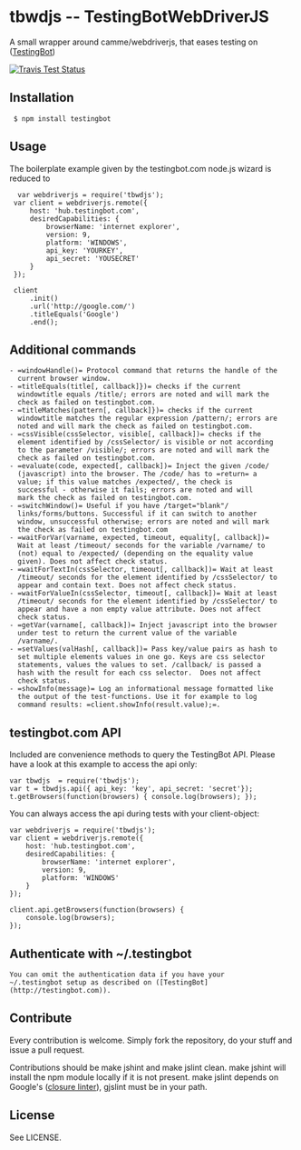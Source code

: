 # tbwdjs -- TestingBotWebDriverJS

A small wrapper around camme/webdriverjs, that eases testing on ([TestingBot](http://testingbot.com))

[![Travis Test Status](https://secure.travis-ci.org/testingbot/tbwdjs.png)](https://travis-ci.org/testingbot/tbwdjs)

## Installation

     $ npm install testingbot
## Usage
   
   The boilerplate example given by the testingbot.com node.js wizard is
   reduced to

	  var webdriverjs = require('tbwdjs');
     var client = webdriverjs.remote({
         host: 'hub.testingbot.com',
         desiredCapabilities: {
             browserName: 'internet explorer',
             version: 9,
             platform: 'WINDOWS',
             api_key: 'YOURKEY',
             api_secret: 'YOUSECRET'
         }
     });
     
     client
         .init()
         .url('http://google.com/')
         .titleEquals('Google')
         .end();

## Additional commands
	- =windowHandle()= Protocol command that returns the handle of the
      current browser window.
	- =titleEquals(title[, callback]})= checks if the current
      windowtitle equals /title/; errors are noted and will mark the
      check as failed on testingbot.com.
	- =titleMatches(pattern[, callback]})= checks if the current
      windowtitle matches the regular expression /pattern/; errors are
      noted and will mark the check as failed on testingbot.com.
	- =cssVisible(cssSelector, visible[, callback])= checks if the
      element identified by /cssSelector/ is visible or not according
      to the parameter /visible/; errors are noted and will mark the
      check as failed on testingbot.com.
	- =evaluate(code, expected[, callback])= Inject the given /code/
      (javascript) into the browser. The /code/ has to =return= a
      value; if this value matches /expected/, the check is
      successful - otherwise it fails; errors are noted and will
      mark the check as failed on testingbot.com.
	- =switchWindow()= Useful if you have /target="blank"/
      links/forms/buttons. Successful if it can switch to another
      window, unsuccessful otherwise; errors are noted and will mark
      the check as failed on testingbot.com
	- =waitForVar(varname, expected, timeout, equality[, callback])=
      Wait at least /timeout/ seconds for the variable /varname/ to
      (not) equal to /expected/ (depending on the equality value
      given). Does not affect check status.
	- =waitForTextIn(cssSelector, timeout[, callback])= Wait at least
      /timeout/ seconds for the element identified by /cssSelector/ to
      appear and contain text. Does not affect check status.
	- =waitForValueIn(cssSelector, timeout[, callback])= Wait at least
      /timeout/ seconds for the element identified by /cssSelector/ to
      appear and have a non empty value attribute. Does not affect
      check status.
	- =getVar(varname[, callback])= Inject javascript into the browser
      under test to return the current value of the variable
      /varname/.
	- =setValues(valHash[, callback])= Pass key/value pairs as hash to
      set multiple elements values in one go. Keys are css selector
      statements, values the values to set. /callback/ is passed a
      hash with the result for each css selector.  Does not affect
      check status.
	- =showInfo(message)= Log an informational message formatted like
      the output of the test-functions. Use it for example to log
      command results: =client.showInfo(result.value);=.

## testingbot.com API
  
  Included are convenience methods to query the TestingBot API.
  Please have a look at this example to access the api only:
 
    var tbwdjs  = require('tbwdjs');
    var t = tbwdjs.api({ api_key: 'key', api_secret: 'secret'});
    t.getBrowsers(function(browsers) { console.log(browsers); });

  You can always access the api during tests with your client-object:

    var webdriverjs = require('tbwdjs');
    var client = webdriverjs.remote({
        host: 'hub.testingbot.com',
        desiredCapabilities: {
            browserName: 'internet explorer',
            version: 9,
            platform: 'WINDOWS'
        }
    });
    
    client.api.getBrowsers(function(browsers) {
        console.log(browsers);
    });
    
## Authenticate with ~/.testingbot

	You can omit the authentication data if you have your
	~/.testingbot setup as described on ([TestingBot](http://testingbot.com)).

## Contribute

   Every contribution is welcome. Simply fork the repository, do your
   stuff and issue a pull request.
   
   Contributions should be make jshint and make jslint
   clean. make jshint will install the npm module locally if it is
   not present. make jslint depends on Google's ([closure linter](https://developers.google.com/closure/utilities/)), gjslint must be in your path.

## License

See LICENSE.
